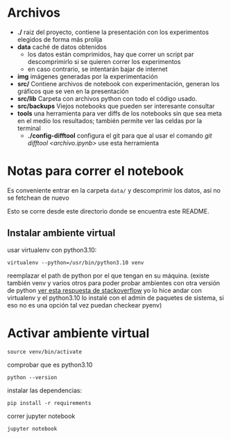 # Archivos

- **./** raiz del proyecto, contiene la presentación con los experimentos elegidos de forma más prolija
- **data** caché de datos obtenidos
  - los datos están comprimidos, hay que correr un script par descomprimirlo si se quieren correr los experimentos
  - en caso contrario, se intentarán bajar de internet
- **img** imágenes generadas por la experimentación
- **src/** Contiene archivos de notebook con experimentación, generan los gráficos que se ven en la presentación 
- **src/lib** Carpeta con archivos python con todo el código usado. 
- **src/backups** Viejos notebooks que pueden ser interesante consultar
- **tools** una herramienta para ver diffs de los notebooks sin que sea meta en el medio los resultados; también permite ver las celdas por la terminal
  - **./config-difftool** configura el git para que al usar el comando *git difftool <archivo.ipynb>* use esta herramienta

# Notas para correr el notebook

Es conveniente entrar en la carpeta ```data/``` y descomprimir los datos, así no se fetchean de nuevo

Esto se corre desde este directorio donde se encuentra este README.

## Instalar ambiente virtual

usar virtualenv con python3.10:
```
virtualenv --python=/usr/bin/python3.10 venv
```
reemplazar el path de python por el que tengan en su máquina.
(existe también venv y varios otros para poder probar ambientes con otra versión de python [ver esta respuesta de stackoverflow](https://stackoverflow.com/a/41573588) yo lo hice andar con virtualenv y el python3.10 lo instalé con el admin de paquetes de sistema, si eso no es una opción tal vez puedan checkear pyenv)

# Activar ambiente virtual

```
source venv/bin/activate
```

comprobar que es python3.10

```
python --version
```

instalar las dependencias:
```
pip install -r requirements
```

correr jupyter notebook
```
jupyter notebook
```
